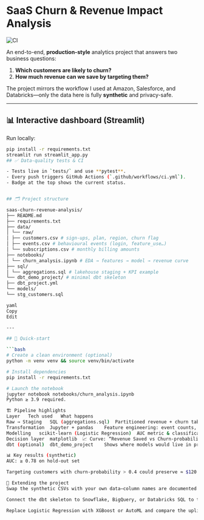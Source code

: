 # SaaS Churn & Revenue Impact Analysis
![CI](https://github.com/<твоя-user>/<репо-име>/actions/workflows/ci.yml/badge.svg)


An end-to-end, **production-style** analytics project that answers two business questions:

1. **Which customers are likely to churn?**  
2. **How much revenue can we save by targeting them?**

The project mirrors the workflow I used at Amazon, Salesforce, and Databricks—only the data here is fully **synthetic** and privacy-safe.

---
## 📊 Interactive dashboard (Streamlit)

Run locally:

```bash
pip install -r requirements.txt
streamlit run streamlit_app.py
## ✅ Data-quality tests & CI

- Tests live in `tests/` and use **pytest**.  
- Every push triggers GitHub Actions (`.github/workflows/ci.yml`).  
- Badge at the top shows the current status.


## 🗂️ Project structure

saas-churn-revenue-analysis/
├── README.md
├── requirements.txt
├── data/
│ └── raw/
│ ├── customers.csv # sign-ups, plan, region, churn flag
│ ├── events.csv # behavioural events (login, feature_use…)
│ └── subscriptions.csv # monthly billing amounts
├── notebooks/
│ └── churn_analysis.ipynb # EDA → features → model → revenue curve
├── sql/
│ └── aggregations.sql # lakehouse staging + KPI example
└── dbt_demo_project/ # minimal dbt skeleton
├── dbt_project.yml
└── models/
└── stg_customers.sql

yaml
Copy
Edit

---

## 🚀 Quick-start

```bash
# Create a clean environment (optional)
python -m venv venv && source venv/bin/activate

# Install dependencies
pip install -r requirements.txt

# Launch the notebook
jupyter notebook notebooks/churn_analysis.ipynb
Python ≥ 3.9 required.

🏗️ Pipeline highlights
Layer	Tech used	What happens
Raw → Staging	SQL (aggregations.sql)	Partitioned revenue + churn tables (lakehouse-ready)
Transformation	Jupyter + pandas	Feature engineering: event counts, one-hot plan encoding
Modelling	scikit-learn (Logistic Regression)	AUC metric & classification report
Decision layer	matplotlib	📈 Curve: “Revenue Saved vs Churn-probability Threshold”
dbt (optional)	dbt_demo_project	Shows where models would live in production

📊 Key results (synthetic)
AUC: ≥ 0.78 on hold-out set

Targeting customers with churn-probability > 0.4 could preserve ≈ $120 K annual revenue (see notebook for methodology).

🔧 Extending the project
Swap the synthetic CSVs with your own data—column names are documented in each file.

Connect the dbt skeleton to Snowflake, BigQuery, or Databricks SQL to test in a real lakehouse.

Replace Logistic Regression with XGBoost or AutoML and compare the uplift curve.

